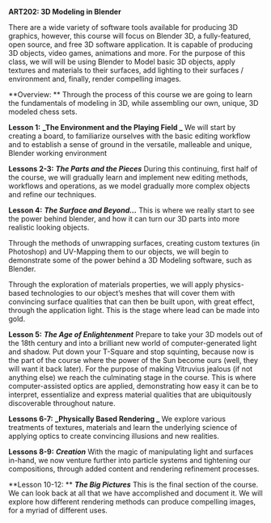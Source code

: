 **ART202: 3D Modeling in Blender**

There are a wide variety of software tools available for producing 3D graphics, however, this course will focus on Blender 3D, a fully-featured, open source, and free 3D software application. It is capable of producing 3D objects, video games, animations and more. For the purpose of this class, we will will be using Blender to Model basic 3D objects, apply textures and materials to their surfaces, add lighting to their surfaces / environment and, finally, render compelling images.


**Overview: **
Through the process of this course we are going to learn the fundamentals of modeling in 3D, while assembling our own, unique, 3D modeled chess sets. 


**Lesson 1:** **_The Environment and the Playing Field _**
We will start by creating a board, to familiarize ourselves with the basic editing workflow and to establish a sense of ground in the versatile, malleable and unique, Blender working environment

**Lessons 2-3:** **_The Parts and the Pieces_**
During this continuing, first half of the course, we will gradually learn and implement new editing methods, workflows and operations, as we model gradually more complex objects and refine our techniques.

**Lesson 4:** **_The Surface and Beyond…_**
This is where we really start to see the power behind blender, and how it can turn our 3D parts into more realistic looking objects. 

Through the methods of unwrapping surfaces, creating custom textures (in Photoshop) and UV-Mapping them to our objects, we will begin to demonstrate some of the power behind a 3D Modeling software, such as Blender. 

Through the exploration of materials properties, we will apply physics-based technologies to our object’s meshes that will cover them with convincing surface qualities that can then be built upon, with great effect, through the application light. This is the stage where lead can be made into gold.

**Lesson 5:** **_The Age of Enlightenment_**
Prepare to take your 3D models out of the 18th century and into a brilliant new world of computer-generated light and shadow. Put down your T-Square and stop squinting, because now is the 	part of the course where the power of the Sun become ours (well, they will want it back later). For the purpose of making Vitruvius jealous (if not anything else) we reach the culminating stage in the course. This is where computer-assisted optics are applied, demonstrating how easy it can be to interpret, essentialize and express material qualities that are ubiquitously discoverable throughout nature.

**Lessons 6-7:** **_Physically Based Rendering _**
We explore various treatments of textures, materials and learn the underlying science of applying optics to create convincing illusions and new realities.

**Lessons 8-9:** **_Creation_**
With the magic of manipulating light and surfaces in-hand, we now venture further into particle systems and tightening our compositions, through added content and rendering refinement processes.

**Lesson 10-12: ** **_The Big Pictures_**
This is the final section of the course. We can look back at all that we have accomplished and document it. We will explore how different rendering methods can produce compelling images, for a myriad of different uses.
